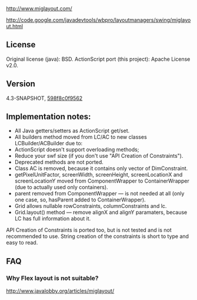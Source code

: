 http://www.miglayout.com/

http://code.google.com/javadevtools/wbpro/layoutmanagers/swing/miglayout.html

## License
Original license (java): BSD. ActionScript port (this project): Apache License v2.0.

## Version
4.3-SNAPSHOT, [598f8c0f9562](https://code.google.com/p/miglayout/source/detail?r=598f8c0f9562a72e37bfbfef205a2a92393fdeee)

## Implementation notes:
* All Java getters/setters as ActionScript get/set.
* All builders method moved from LC/AC to new classes LCBuilder/ACBuilder due to:
 * ActionScript doesn't support overloading methods;
 * Reduce your swf size (if you don't use "API Creation of Constraints").
* Deprecated methods are not ported.
* Class AC is removed, because it contains only vector of DimConstraint.
* getPixelUnitFactor, screenWidth, screenHeight, screenLocationX and screenLocationY moved from ComponentWrapper to ContainerWrapper (due to actually used only containers).
* parent removed from ComponentWrapper — is not needed at all (only one case, so, hasParent added to ContainerWrapper).
* Grid allows nullable rowConstraints, columnConstraints and lc.
* Grid.layout() method — remove alignX and alignY paramaters, because LC has full information about it.

API Creation of Constraints is ported too, but is not tested and is not recommended to use. String creation of the constraints is short to type and easy to read.

## FAQ
### Why Flex layout is not suitable?
http://www.javalobby.org/articles/miglayout/